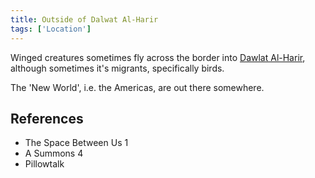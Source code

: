 ```yaml
---
title: Outside of Dalwat Al-Harir
tags: ['Location']
---
```

Winged creatures sometimes fly across the border into [Dawlat Al-Harir](_wiki/dawlat-al-harir.md), although sometimes it's migrants, specifically birds.

The 'New World', i.e. the Americas, are out there somewhere.

## References
- The Space Between Us 1
- A Summons 4
- Pillowtalk
